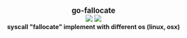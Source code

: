 
<p align="center">
  <b>
    <span style="font-size:larger;">go-fallocate</span>
  </b>
  <br />
   <a href="https://travis-ci.org/detailyang/go-fallocate"><img src="https://travis-ci.org/detailyang/go-fallocate.svg?branch=master" /></a>
   <a href="https://ci.appveyor.com/project/detailyang/go-fallocate"><img src="https://ci.appveyor.com/api/projects/status/nminv3sm2h2lb1ps?svg=true" /></a>
   <br />
   <b>syscall "fallocate" implement with different os (linux, osx)</b>
</p>

